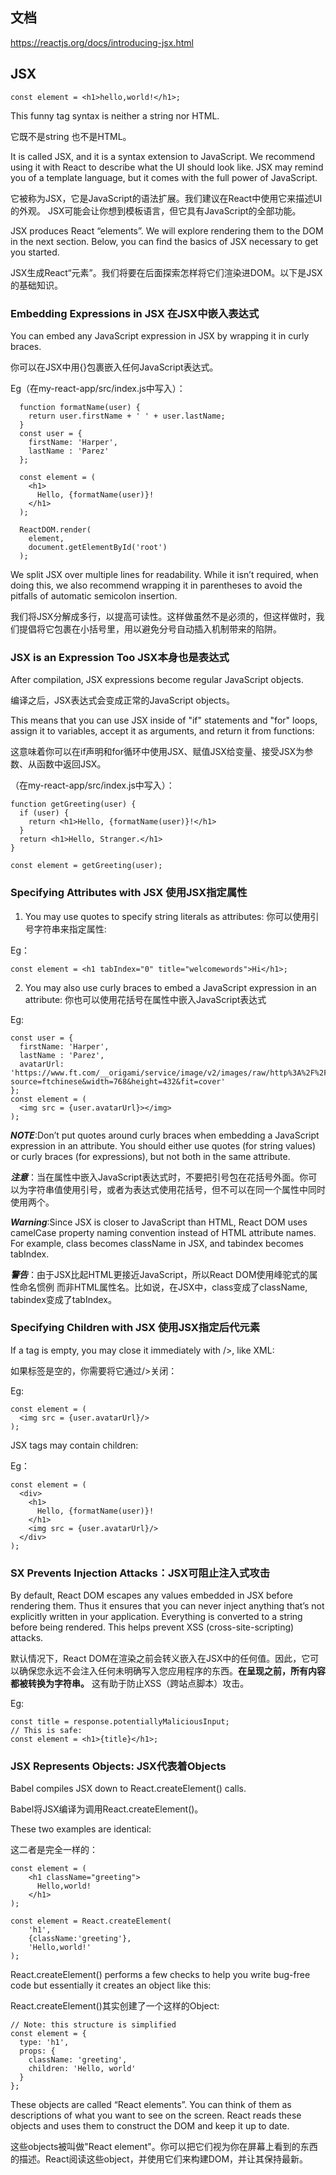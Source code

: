 ## 文档
<https://reactjs.org/docs/introducing-jsx.html>

## JSX
```
const element = <h1>hello,world!</h1>;
```
This funny tag syntax is neither a string nor HTML.

它既不是string 也不是HTML。

It is called JSX, and it is a syntax extension to JavaScript. We recommend using it with React to describe what the UI should look like. JSX may remind you of a template language, but it comes with the full power of JavaScript.

它被称为JSX，它是JavaScript的语法扩展。我们建议在React中使用它来描述UI的外观。 JSX可能会让你想到模板语言，但它具有JavaScript的全部功能。

JSX produces React “elements”. We will explore rendering them to the DOM in the next section. Below, you can find the basics of JSX necessary to get you started.

JSX生成React“元素”。我们将要在后面探索怎样将它们渲染进DOM。以下是JSX的基础知识。

### Embedding Expressions in JSX 在JSX中嵌入表达式

You can embed any JavaScript expression in JSX by wrapping it in curly braces.

你可以在JSX中用{}包裹嵌入任何JavaScript表达式。

Eg（在my-react-app/src/index.js中写入）：

```
  function formatName(user) {
    return user.firstName + ' ' + user.lastName;
  }
  const user = {
    firstName: 'Harper',
    lastName : 'Parez'
  };

  const element = (
    <h1>
      Hello, {formatName(user)}!
    </h1>
  );

  ReactDOM.render(
    element,
    document.getElementById('root')
  );
```
We split JSX over multiple lines for readability. While it isn’t required, when doing this, we also recommend wrapping it in parentheses to avoid the pitfalls of automatic semicolon insertion.

我们将JSX分解成多行，以提高可读性。这样做虽然不是必须的，但这样做时，我们提倡将它包裹在小括号里，用以避免分号自动插入机制带来的陷阱。

### JSX is an Expression Too JSX本身也是表达式
After compilation, JSX expressions become regular JavaScript objects.

编译之后，JSX表达式会变成正常的JavaScript objects。

This means that you can use JSX inside of "if" statements and "for" loops, assign it to variables, accept it as arguments, and return it from functions:

这意味着你可以在if声明和for循环中使用JSX、赋值JSX给变量、接受JSX为参数、从函数中返回JSX。

（在my-react-app/src/index.js中写入）：

```
function getGreeting(user) {
  if (user) {
    return <h1>Hello, {formatName(user)}!</h1>
  }
  return <h1>Hello, Stranger.</h1>
}

const element = getGreeting(user);
```

### Specifying Attributes with JSX 使用JSX指定属性
1. You may use quotes to specify string literals as attributes:
 你可以使用引号字符串来指定属性:

Eg：

```
const element = <h1 tabIndex="0" title="welcomewords">Hi</h1>;

```

2. You may also use curly braces to embed a JavaScript expression in an attribute: 你也可以使用花括号在属性中嵌入JavaScript表达式

Eg:

```
const user = {
  firstName: 'Harper',
  lastName : 'Parez',
  avatarUrl: 'https://www.ft.com/__origami/service/image/v2/images/raw/http%3A%2F%2Fi.ftimg.net%2Fpicture%2F3%2F000064763_piclink.jpg?source=ftchinese&width=768&height=432&fit=cover'
};
const element = (
  <img src = {user.avatarUrl}></img>
);
```

***NOTE***:Don’t put quotes around curly braces when embedding a JavaScript expression in an attribute. You should either use quotes (for string values) or curly braces (for expressions), but not both in the same attribute.

***注意***：当在属性中嵌入JavaScript表达式时，不要把引号包在花括号外面。你可以为字符串值使用引号，或者为表达式使用花括号，但不可以在同一个属性中同时使用两个。

***Warning***:Since JSX is closer to JavaScript than HTML, React DOM uses camelCase property naming convention instead of HTML attribute names.
For example, class becomes className in JSX, and tabindex becomes tabIndex.

***警告***：由于JSX比起HTML更接近JavaScript，所以React DOM使用峰驼式的属性命名惯例 而非HTML属性名。比如说，在JSX中，class变成了className, tabindex变成了tabIndex。


### Specifying Children with JSX 使用JSX指定后代元素
If a tag is empty, you may close it immediately with />, like XML:

如果标签是空的，你需要将它通过/>关闭：

Eg:

```
const element = (
  <img src = {user.avatarUrl}/>
);
```

JSX tags may contain children:

Eg：

```
const element = (
  <div>
    <h1>
      Hello, {formatName(user)}!
    </h1>
    <img src = {user.avatarUrl}/>
  </div>
);
```

### SX Prevents Injection Attacks：JSX可阻止注入式攻击

By default, React DOM escapes any values embedded in JSX before rendering them. Thus it ensures that you can never inject anything that’s not explicitly written in your application. Everything is converted to a string before being rendered. This helps prevent XSS (cross-site-scripting) attacks.

默认情况下，React DOM在渲染之前会转义嵌入在JSX中的任何值。因此，它可以确保您永远不会注入任何未明确写入您应用程序的东西。**在呈现之前，所有内容都被转换为字符串。** 这有助于防止XSS（跨站点脚本）攻击。

Eg:

```
const title = response.potentiallyMaliciousInput;
// This is safe:
const element = <h1>{title}</h1>;
```

### JSX Represents Objects:  JSX代表着Objects
Babel compiles JSX down to React.createElement() calls.

Babel将JSX编译为调用React.createElement()。

These two examples are identical:

这二者是完全一样的：

```
const element = (
    <h1 className="greeting">
      Hello,world!
    </h1>
);

const element = React.createElement(
    'h1',
    {className:'greeting'},
    'Hello,world!'
);
```

React.createElement() performs a few checks to help you write bug-free code but essentially it creates an object like this:

React.createElement()其实创建了一个这样的Object:

```
// Note: this structure is simplified
const element = {
  type: 'h1',
  props: {
    className: 'greeting',
    children: 'Hello, world'
  }
};
```

These objects are called “React elements”. You can think of them as descriptions of what you want to see on the screen. React reads these objects and uses them to construct the DOM and keep it up to date.

这些objects被叫做"React element"。你可以把它们视为你在屏幕上看到的东西的描述。React阅读这些object，并使用它们来构建DOM，并让其保持最新。